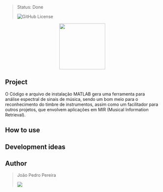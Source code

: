 > Status: Done
> 
> ![GitHub License](https://img.shields.io/github/license/jps-pereira/Timbral-Analysis)

<p align="center">
  <img width="150" height="150" src="https://github.com/jps-pereira/Timbral-Analysis/assets/145292371/0c070662-5439-4e7c-9a27-935ff9c96399">
</p>

## Project

O Código e arquivo de instalação MATLAB gera uma ferramenta para análise espectral de sinais de música, sendo um bom meio para o reconhecimento do timbre de instrumentos, assim como um facilitador para outros projetos, que envolvem aplicações em MIR (Musical Information Retrieval).

## How to use

## Development ideas

## Author
> João Pedro Pereira <div> <a href="https://www.linkedin.com/in/joaopedro-pereira-/" target="_blank"><img src="https://img.shields.io/badge/-LinkedIn-%230077B5?style=for-the-badge&logo=linkedin&logoColor=white" target="_blank"></a> </div>
